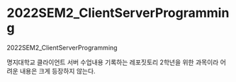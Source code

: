 # 2022SEM2_ClientServerProgramming
2022SEM2_ClientServerProgramming

명지대학교 클라이언트 서버 수업내용 기록하는 레포짓토리
2학년을 위한 과목이라 어려운 내용은 크게 등장하지 않는다.
